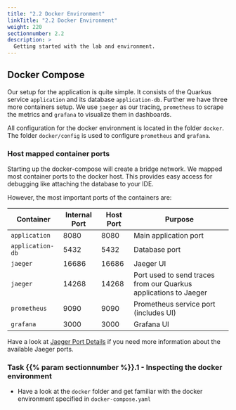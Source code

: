 ```yaml
---
title: "2.2 Docker Environment"
linkTitle: "2.2 Docker Environment"
weight: 220
sectionnumber: 2.2
description: >
  Getting started with the lab and environment.
---
```


## Docker Compose

Our setup for the application is quite simple. It consists of the Quarkus service `application` and its database
`application-db`. Further we have three more containers setup. We use `jaeger` as our tracing, `prometheus` to scrape the
metrics and `grafana` to visualize them in dashboards.

All configuration for the docker environment is located in the folder `docker`. The folder `docker/config` is used to
configure `prometheus` and `grafana`.


### Host mapped container ports

Starting up the docker-compose will create a bridge network. We mapped most container ports to the docker host.
This provides easy access for debugging like attaching the database to your IDE.

However, the most important ports of the containers are:

Container        | Internal Port   | Host Port     | Purpose
-----------------|-----------------|---------------|----------
`application`    | 8080            | 8080          | Main application port
`application-db` | 5432            | 5432          | Database port
`jaeger`         | 16686           | 16686         | Jaeger UI
`jaeger`         | 14268           | 14268         | Port used to send traces from our Quarkus applications to Jaeger
`prometheus`     | 9090            | 9090          | Prometheus service port (includes UI)
`grafana`        | 3000            | 3000          | Grafana UI

Have a look at [Jaeger Port Details](https://www.jaegertracing.io/docs/1.21/getting-started/) if you need more information
about the available Jaeger ports.


### Task {{% param sectionnumber %}}.1 - Inspecting the docker environment

* Have a look at the `docker` folder and get familiar with the docker environment specified in `docker-compose.yaml`
